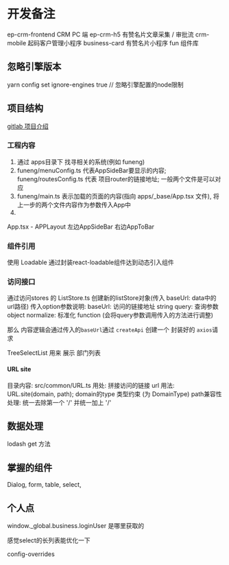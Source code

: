 # 开发备注

ep-crm-frontend CRM PC 端
ep-crm-h5  有赞名片文章采集 / 审批流
crm-mobile  起码客户管理小程序
business-card 有赞名片小程序
fun 组件库

## 忽略引擎版本

yarn config set ignore-engines true // 忽略引擎配置的node限制

## 项目结构

[gitlab 项目介绍](https://gitlab.qima-inc.com/enable-platform-frontend/ep-crm-frontend#%E5%BC%80%E5%8F%91%E7%8E%AF%E5%A2%83%E5%8F%8A%E9%83%A8%E7%BD%B2)

### 工程内容

1. 通过 apps目录下 找寻相关的系统(例如 funeng)
2. funeng/menuConfig.ts 代表AppSideBar要显示的内容; funeng/routesConfig.ts 代表 项目router的链接地址; 一般两个文件是可以对应
3. funeng/main.ts 表示加载的页面的内容(指向 apps/_base/App.tsx 文件), 将上一步的两个文件内容作为参数传入App中
4. 
App.tsx - APPLayout 左边AppSideBar 右边AppToBar

### 组件引用

使用 Loadable 通过封装react-loadable组件达到动态引入组件

### 访问接口

通过访问stores 的 ListStore.ts 创建新的listStore对象(传入 baseUrl: data中的url路径)
传入option参数说明:
    baseUrl: 访问的链接地址 string
    query: 查询参数 object
    normalize: 标准化 function (会将query参数调用传入的方法进行调整)

那么 内容逻辑会通过传入的`baseUrl`通过 `createApi` 创建一个 封装好的 `axios`请求

TreeSelectList 用来 展示 部门列表

#### URL site

目录内容: src/common/URL.ts
用处: 拼接访问的链接 url
用法: URL.site(domain, path);
domain的type 类型约束 (为 DomainType)
path兼容性处理: 统一去除第一个 '/' 并统一加上 '/'

## 数据处理

lodash get 方法

## 掌握的组件

Dialog, form, table, select, 

## 个人点

window._global.business.loginUser 是哪里获取的

感觉select的长列表能优化一下

config-overrides